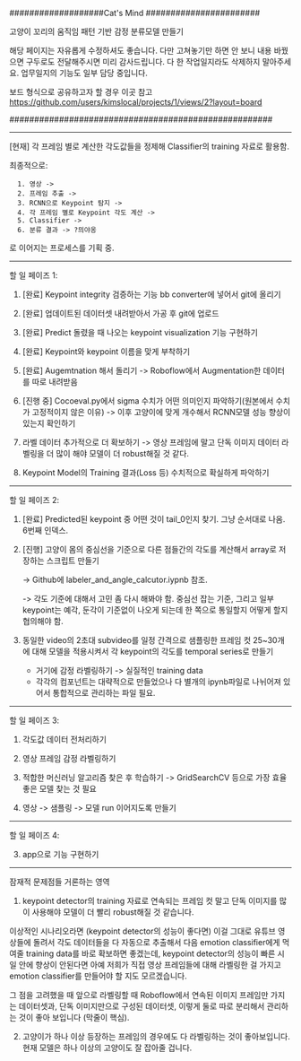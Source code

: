 ###################Cat's Mind #######################

고양이 꼬리의 움직임 패턴 기반 감정 분류모델 만들기

<note> 
해당 페이지는 자유롭게 수정하셔도 좋습니다. 
다만 고쳐놓기만 하면 안 보니 내용 바꿨으면 구두로도 전달해주시면 미리 감사드립니다.
다 한 작업일지라도 삭제하지 말아주세요. 업무일지의 기능도 일부 담당 중입니다. 

      
보드 형식으로 공유하고자 할 경우 이곳 참고
https://github.com/users/kimslocal/projects/1/views/2?layout=board

#####################################################


________________________________________________________________________
[현재]
각 프레임 별로 계산한 각도값들을 정제해 Classifier의 training 자료로 활용함.
 
최종적으로: 
      
      1. 영상 -> 
      2. 프레임 추출 -> 
      3. RCNN으로 Keypoint 탐지 -> 
      4. 각 프레임 별로 Keypoint 각도 계산 -> 
      5. Classifier ->
      6. 분류 결과 -> ?믜야옹
      
로 이어지는 프로세스를 기획 중.


____________________________________________________________________________

할 일 페이즈 1:

1. [완료] Keypoint integrity 검증하는 기능 bb converter에 넣어서 git에 올리기

2. [완료] 업데이트된 데이터셋 내려받아서 가공 후 git에 업로드

3. [완료] Predict 돌렸을 때 나오는 keypoint visualization 기능 구현하기

4. [완료] Keypoint와 keypoint 이름을 맞게 부착하기

5. [완료] Augemtnation 해서 돌리기
      -> Roboflow에서 Augmentation한 데이터를 따로 내려받음

6. [진행 중] Cocoeval.py에서 sigma 수치가 어떤 의미인지 파악하기(원본에서 수치가 고정적이지 않은 이유)
      -> 이후 고양이에 맞게 개수해서 RCNN모델 성능 향상이 있는지 확인하기
      
7. 라벨 데이터 추가적으로 더 확보하기
      -> 영상 프레임에 말고 단독 이미지 데이터 라벨링을 더 많이 해야 모델이 더 robust해질 것 같다. 

8. Keypoint Model의 Training 결과(Loss 등) 수치적으로 확실하게 파악하기

_______________________________________________________________________________
      
      
할 일 페이즈 2:

1. [완료] Predicted된  keypoint 중 어떤 것이 tail_0인지 찾기.
   그냥 순서대로 나옴. 6번째 인덱스.

2. [진행] 고양이 몸의 중심선을 기준으로 다른 점들간의 각도를 계산해서 array로 저장하는 스크립트 만들기
      
   -> Github에 labeler_and_angle_calcutor.iypnb 참조.
      
   -> 각도 기준에 대해서 고민 좀 다시 해봐야 함. 중심선 잡는 기준, 그리고 일부 keypoint는 예각, 둔각이 기준없이 나오게 되는데 한 쪽으로 통일할지 어떻게 할지 협의해야 함.
   
3. 동일한 video의 2초대 subvideo를 일정 간격으로 샘플링한 프레임 컷 25~30개에 대해 모델을 적용시켜서 각 keypoint의 각도를 temporal series로 만들기
   + 거기에 감정 라벨링하기 -> 실질적인 training data
   + 각각의 컴포넌트는 대략적으로 만들었으나 다 별개의 ipynb파일로 나뉘어져 있어서 통합적으로 관리하는 파일 필요. 
   
__________________________________________________________

할 일 페이즈 3:

1. 각도값 데이터 전처리하기 

2. 영상 프레임 감정 라벨링하기

3. 적합한 머신러닝 알고리즘 찾은 후 학습하기
   -> GridSearchCV 등으로 가장 효율 좋은 모델 찾는 것 필요

4. 영상 -> 샘플링 -> 모델 run 이어지도록 만들기
__________________________________________________________

할 일 페이즈 4:      
      
3. app으로 기능 구현하기



____________________________________________________________________
잠재적 문제점들 거론하는 영역

1. keypoint detector의 training 자료로 연속되는 프레임 컷 말고 단독 이미지를 많이 사용해야 모델이 더 빨리 robust해질 것 같습니다.

이상적인 시나리오라면 (keypoint detector의 성능이 좋다면) 이걸 그대로 유튜브 영상들에 돌려서 각도 데이터들을 다 자동으로 추출해서 다음 emotion classifier에게 먹여줄 training
data를 바로 확보하면 좋겠는데, keypoint detector의 성능이 빠른 시일 안에 향상이 안된다면 아예 저희가 직접 영상 프레임들에 대해 라벨링한 걸 가지고 emotion classifier를 만들어야
할 지도 모르겠습니다.
      
그 점을 고려했을 때 앞으로 라벨링할 때 Roboflow에서 연속된 이미지 프레임만 가지는 데이터셋과, 단독 이미지만으로 구성된 데이터셋, 
이렇게 둘로 따로 분리해서 관리하는 것이 좋아 보입니다 (막줄이 핵심). 

      
2. 고양이가 하나 이상 등장하는 프레임의 경우에도 다 라벨링하는 것이 좋아보입니다. 
현재 모델은 하나 이상의 고양이도 잘 잡아줄 겁니다. 
